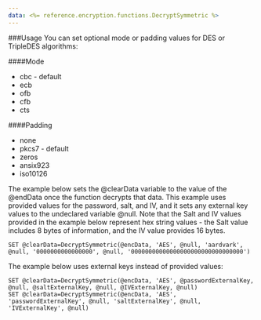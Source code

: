 ```yaml
---
data: <%= reference.encryption.functions.DecryptSymmetric %>
---
```

###Usage
You can set optional mode or padding values for DES or TripleDES algorithms:

####Mode

* cbc - default
* ecb
* ofb
* cfb
* cts

####Padding

* none
* pkcs7 - default
* zeros
* ansix923
* iso10126

The example below sets the @clearData variable to the value of the @endData once the function decrypts that data. This example uses provided values for the password, salt, and IV, and it sets any external key values to the undeclared variable @null. Note that the Salt and IV values provided in the example below represent hex string values - the Salt value includes 8 bytes of information, and the IV value provides 16 bytes.
```
SET @clearData=DecryptSymmetric(@encData, 'AES', @null, 'aardvark', @null, '0000000000000000', @null, '00000000000000000000000000000000')
```
The example below uses external keys instead of provided values:
```
SET @clearData=DecryptSymmetric(@encData, 'AES', @passwordExternalKey, @null, @saltExternalKey, @null, @IVExternalKey, @null)
SET @clearData=DecryptSymmetric(@encData, 'AES', 'passwordExternalKey', @null, 'saltExternalKey', @null, 'IVExternalKey', @null)
```